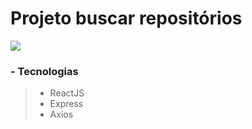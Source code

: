 # Projeto buscar repositórios

![](https://media2.giphy.com/media/d26BcXqUFZt03lnBe7/giphy.gif)


### - Tecnologias

> - ReactJS<br/>
> - Express<br/>
> - Axios<br/>


